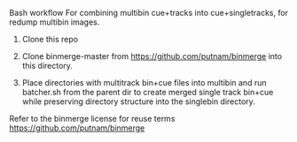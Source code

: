 Bash workflow For combining multibin cue+tracks into cue+singletracks, for redump multibin images.
1. Clone this repo

2. Clone binmerge-master from https://github.com/putnam/binmerge into this directory.

3. Place directories with multitrack bin+cue files into multibin and run batcher.sh from the parent dir to create merged single track bin+cue while preserving directory structure into the singlebin directory.


Refer to the binmerge license for reuse terms https://github.com/putnam/binmerge 
